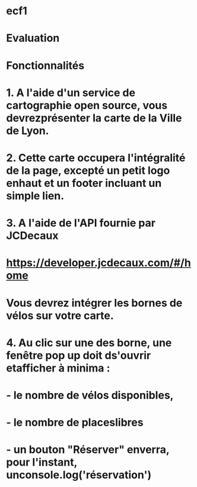 # ecf1

# Evaluation 

# Fonctionnalités
# 1. A l'aide d'un service de cartographie open source, vous devrezprésenter la carte de la Ville de Lyon.
# 2. Cette carte occupera l'intégralité de la page, excepté un petit logo enhaut et un footer incluant un simple lien.
# 3. A l'aide de l'API fournie par JCDecaux
#    https://developer.jcdecaux.com/#/home
#    Vous devrez intégrer les bornes de vélos sur votre carte.
# 4. Au clic sur une des borne, une fenêtre pop up doit ds'ouvrir etafficher à minima : 
#    - le nombre de vélos disponibles,
#    - le nombre de placeslibres
#    - un bouton "Réserver" enverra, pour l'instant, unconsole.log('réservation')
